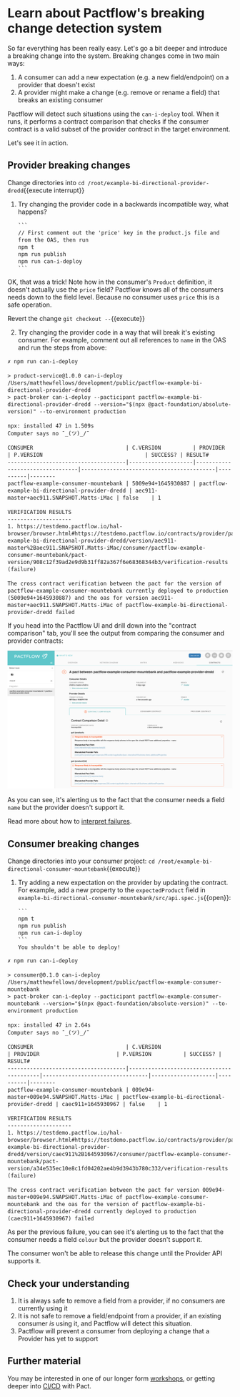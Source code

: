 # Learn about Pactflow's breaking change detection system

So far everything has been really easy. Let's go a bit deeper and introduce a breaking change into the system. Breaking changes come in two main ways:

1. A consumer can add a new expectation (e.g. a new field/endpoint) on a provider that doesn't exist
1. A provider might make a change (e.g. remove or rename a field) that breaks an existing consumer

Pactflow will detect such situations using the `can-i-deploy` tool. When it runs, it performs a contract comparison that checks if the consumer contract is a valid subset of the provider contract in the target environment.

Let's see it in action.

## Provider breaking changes

Change directories into `cd /root/example-bi-directional-provider-dredd`{{execute interrupt}}

1.  Try changing the provider code in a backwards incompatible way, what happens?

        ```
        // First comment out the 'price' key in the product.js file and from the OAS, then run
        npm t
        npm run publish
        npm run can-i-deploy
        ```

OK, that was a trick! Note how in the consumer's `Product` definition, it doesn't actually use the `price` field? Pactflow knows all of the consumers needs down to the field level. Because no consumer uses `price` this is a safe operation.

Revert the change `git checkout --`{{execute}}

2.  Try changing the provider code in a way that will break it's existing consumer. For example, comment out all references to `name` in the OAS and run the steps from above:

```
✗ npm run can-i-deploy

> product-service@1.0.0 can-i-deploy /Users/matthewfellows/development/public/pactflow-example-bi-directional-provider-dredd
> pact-broker can-i-deploy --pacticipant pactflow-example-bi-directional-provider-dredd --version="$(npx @pact-foundation/absolute-version)" --to-environment production

npx: installed 47 in 1.509s
Computer says no ¯_(ツ)_/¯

CONSUMER                             | C.VERSION          | PROVIDER                        | P.VERSION                                | SUCCESS? | RESULT#
-------------------------------------|--------------------|---------------------------------|------------------------------------------|----------|--------
pactflow-example-consumer-mountebank | 5009e94+1645930887 | pactflow-example-bi-directional-provider-dredd | aec911-master+aec911.SNAPSHOT.Matts-iMac | false    | 1

VERIFICATION RESULTS
--------------------
1. https://testdemo.pactflow.io/hal-browser/browser.html#https://testdemo.pactflow.io/contracts/provider/pactflow-example-bi-directional-provider-dredd/version/aec911-master%2Baec911.SNAPSHOT.Matts-iMac/consumer/pactflow-example-consumer-mountebank/pact-version/908c12f39ad2e9d9b31ff82a367f6e68368344b3/verification-results (failure)

The cross contract verification between the pact for the version of pactflow-example-consumer-mountebank currently deployed to production (5009e94+1645930887) and the oas for version aec911-master+aec911.SNAPSHOT.Matts-iMac of pactflow-example-bi-directional-provider-dredd failed
```

If you head into the Pactflow UI and drill down into the "contract comparison" tab, you'll see the output from comparing the consumer and provider contracts:

![pactflow dashboard - completed](./assets/cross-contract-failure.png)

As you can see, it's alerting us to the fact that the consumer needs a field `name` but the provider doesn't support it.

Read more about how to [interpret failures](https://docs.pactflow.io/docs/bi-directional-contract-testing/compatibility-checks).

## Consumer breaking changes

Change directories into your consumer project: `cd /root/example-bi-directional-consumer-mountebank`{{execute}}

1.  Try adding a new expectation on the provider by updating the contract. For example, add a new property to the `expectedProduct` field in `example-bi-directional-consumer-mountebank/src/api.spec.js`{{open}}:

        ```
        npm t
        npm run publish
        npm run can-i-deploy
        ```
        You shouldn't be able to deploy!

```
✗ npm run can-i-deploy

> consumer@0.1.0 can-i-deploy /Users/matthewfellows/development/public/pactflow-example-consumer-mountebank
> pact-broker can-i-deploy --pacticipant pactflow-example-consumer-mountebank --version="$(npx @pact-foundation/absolute-version)" --to-environment production

npx: installed 47 in 2.64s
Computer says no ¯_(ツ)_/¯

CONSUMER                             | C.VERSION                                | PROVIDER                        | P.VERSION          | SUCCESS? | RESULT#
-------------------------------------|------------------------------------------|---------------------------------|--------------------|----------|--------
pactflow-example-consumer-mountebank | 009e94-master+009e94.SNAPSHOT.Matts-iMac | pactflow-example-bi-directional-provider-dredd | caec911+1645930967 | false    | 1

VERIFICATION RESULTS
--------------------
1. https://testdemo.pactflow.io/hal-browser/browser.html#https://testdemo.pactflow.io/contracts/provider/pactflow-example-bi-directional-provider-dredd/version/caec911%2B1645930967/consumer/pactflow-example-consumer-mountebank/pact-version/a34e535ec10e8c1fd04202ae4b9d3943b780c332/verification-results (failure)

The cross contract verification between the pact for version 009e94-master+009e94.SNAPSHOT.Matts-iMac of pactflow-example-consumer-mountebank and the oas for the version of pactflow-example-bi-directional-provider-dredd currently deployed to production (caec911+1645930967) failed
```

As per the previous failure, you can see it's alerting us to the fact that the consumer needs a field `colour` but the provider doesn't support it.

The consumer won't be able to release this change until the Provider API supports it.

## Check your understanding

1. It is always safe to remove a field from a provider, if no consumers are currently using it
1. It is not safe to remove a field/endpoint from a provider, if an existing consumer _is_ using it, and Pactflow will detect this situation.
1. Pactflow will prevent a consumer from deploying a change that a Provider has yet to support

## Further material

You may be interested in one of our longer form [workshops](https://docs.pact.io/implementation_guides/workshops), or getting deeper into [CI/CD](https://docs.pactflow.io/docs/workshops/ci-cd/) with Pact.
